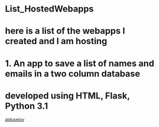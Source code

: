 # List_HostedWebapps
# here is a list of the webapps I created and I am hosting

# 1. An app to save a list of names and emails in a two column database
# developed using HTML, Flask, Python 3.1

[aldusejoy](https://aldusejoy.pythonanywhere.com/)
